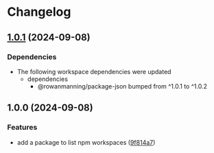 # Changelog

## [1.0.1](https://github.com/rowanmanning/repo-tools/compare/npm-workspaces-v1.0.0...npm-workspaces-v1.0.1) (2024-09-08)


### Dependencies

* The following workspace dependencies were updated
  * dependencies
    * @rowanmanning/package-json bumped from ^1.0.1 to ^1.0.2

## 1.0.0 (2024-09-08)


### Features

* add a package to list npm workspaces ([9f814a7](https://github.com/rowanmanning/repo-tools/commit/9f814a7635070c643a46d5648a537d13492eb3a0))
